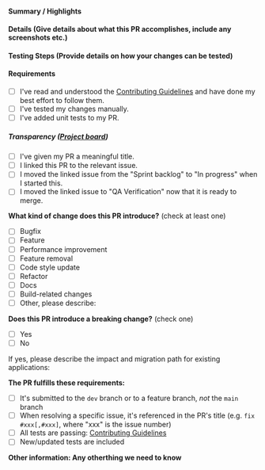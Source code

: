 <!-- PULL REQUEST TEMPLATE -->
<!--
Please make sure to read the Pull Request Guidelines:
https://github.com/massenergize/massenergize-campaigns/main/.github/CONTRIBUTING.md#pull-request-guidelines
-->
####  Summary / Highlights

#### Details (Give details about what this PR accomplishes, include any screenshots etc.)

#### Testing Steps (Provide details on how your changes can be tested)

#### Requirements
<!-- (Update "[ ]" to "[x]" to check a box) -->
* [ ] I've read and understood the [Contributing Guidelines](/blob/main/.github/contributing.md) and have done my best effort to follow them.
* [ ] I've tested my changes manually.
* [ ] I've added unit tests to my PR.

##### Transparency ([Project board](https://github.com/orgs/massenergize/projects/7/views/2))
* [ ] I've given my PR a meaningful title.
* [ ] I linked this PR to the relevant issue.
* [ ] I moved the linked issue from the "Sprint backlog" to "In progress" when I started this.
* [ ] I moved the linked issue to "QA Verification" now that it is ready to merge.

**What kind of change does this PR introduce?** (check at least one)

- [ ] Bugfix
- [ ] Feature
- [ ] Performance improvement
- [ ] Feature removal
- [ ] Code style update
- [ ] Refactor
- [ ] Docs
- [ ] Build-related changes
- [ ] Other, please describe:

**Does this PR introduce a breaking change?** (check one)

- [ ] Yes
- [ ] No

If yes, please describe the impact and migration path for existing applications:

**The PR fulfills these requirements:**

- [ ] It's submitted to the `dev` branch or to a feature branch, _not_ the `main` branch
- [ ] When resolving a specific issue, it's referenced in the PR's title (e.g. `fix #xxx[,#xxx]`, where "xxx" is the
  issue number)
- [ ] All tests are
  passing: [Contributing Guidelines](/blob/master/.github/contributing.md#development-setup)
- [ ] New/updated tests are included

**Other information: Any otherthing we need to know**

